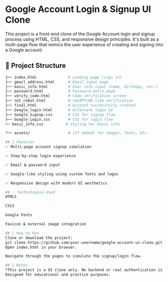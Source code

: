 # Google Account Login & Signup UI Clone

This project is a front-end clone of the Google Account login and signup process using HTML, CSS, and responsive design principles. It's built as a multi-page flow that mimics the user experience of creating and signing into a Google account.

## 📂 Project Structure
```bash
├── index.html              # Landing page (sign in)
├── gmail_address.html      # Email input page
├── basic_info.html         # User info input (name, birthday, etc.)
├── password.html           # Password entry page
├── verify_code.html        # Code verification screen
├── not_robot.html          # reCAPTCHA-like verification
├── final.html              # Account successfully created
├── Google_login.html       # Alternate login UI
├── Google_Signup.css       # CSS for signup flow
├── Google_Login.css        # CSS for login flow
── basic_info.css          # Styling for basic info

└── assets/                 # (If added) for images, fonts, etc.

## 🎯 Features
✅ Multi-page account signup simulation

✅ Step-by-step login experience

✅ Email & password input

✅ Google-like styling using custom fonts and logos

✅ Responsive design with modern UI aesthetics

## 💡 Technologies Used
HTML5

CSS3

Google Fonts

Favicon & external image integration

## 🚀 How to Run
Clone or download the project:
git clone https://github.com/your-username/google-account-ui-clone.git
Open index.html in your browser.

Navigate through the pages to simulate the signup/login flow.

## 📌 Notes
*This project is a UI clone only. No backend or real authentication is implemented.*
Designed for educational and practice purposes.


